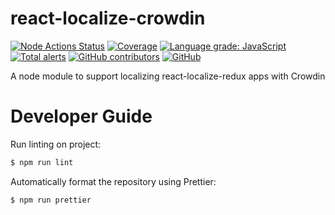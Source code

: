 # react-localize-crowdin

[![Node Actions Status][github-actions-node-badge]][github-actions]
[![Coverage][codecov-badge]][codecov]
[![Language grade: JavaScript][lgtm-js-badge]][lgtm-js]
[![Total alerts][lgtm-alerts-badge]][lgtm-alerts]
[![GitHub contributors][github-contribs-badge]][github-contribs]
[![GitHub][github-license-badge]][github-license]

[github-actions-node-badge]: https://github.com/sillsdev/react-localize-crowdin/workflows/Node.js%20CI/badge.svg
[github-actions]: https://github.com/sillsdev/react-localize-crowdin/actions
[codecov-badge]: https://codecov.io/gh/sillsdev/react-localize-crowdin/branch/master/graph/badge.svg
[codecov]: https://codecov.io/gh/sillsdev/react-localize-crowdin
[lgtm-js-badge]: https://img.shields.io/lgtm/grade/javascript/g/sillsdev/react-localize-crowdin.svg?logo=lgtm&logoWidth=18
[lgtm-js]: https://lgtm.com/projects/g/sillsdev/react-localize-crowdin/context:javascript
[lgtm-alerts-badge]: https://img.shields.io/lgtm/alerts/g/sillsdev/react-localize-crowdin.svg?logo=lgtm&logoWidth=18
[lgtm-alerts]: https://lgtm.com/projects/g/sillsdev/react-localize-crowdin/alerts
[github-contribs-badge]: https://img.shields.io/github/contributors/sillsdev/react-localize-crowdin?cacheSeconds=10000
[github-contribs]: https://github.com/sillsdev/react-localize-crowdin/graphs/contributors
[github-license-badge]: https://img.shields.io/github/license/sillsdev/react-localize-crowdin
[github-license]: https://github.com/sillsdev/react-localize-crowdin/blob/master/LICENSE

A node module to support localizing react-localize-redux apps with Crowdin

# Developer Guide

Run linting on project:

```bash
$ npm run lint
```

Automatically format the repository using Prettier:

```bash
$ npm run prettier
```
